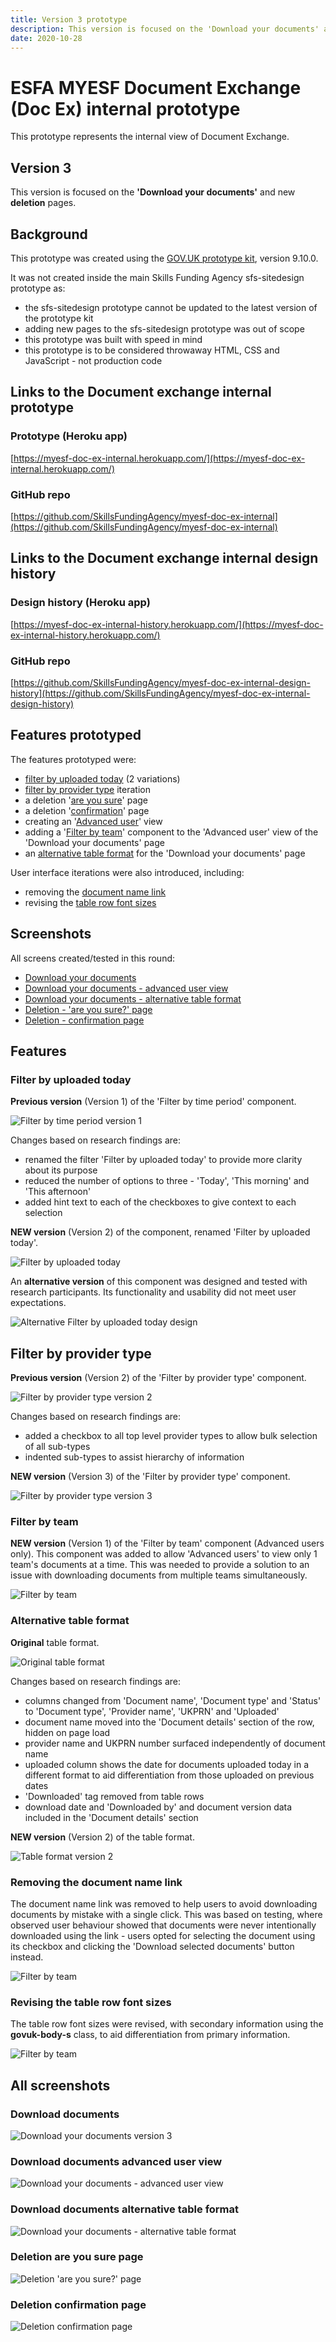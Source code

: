```yaml
---
title: Version 3 prototype
description: This version is focused on the 'Download your documents' and new deletion pages.
date: 2020-10-28
---
```


# ESFA MYESF Document Exchange (Doc Ex) internal prototype

This prototype represents the internal view of Document Exchange.

## Version 3

This version is focused on the **'Download your documents'** and new **deletion** pages.

## Background

This prototype was created using the [GOV.UK prototype kit](https://govuk-prototype-kit.herokuapp.com/docs), version 9.10.0.

It was not created inside the main Skills Funding Agency sfs-sitedesign prototype as:

* the sfs-sitedesign prototype cannot be updated to the latest version of the prototype kit
* adding new pages to the sfs-sitedesign prototype was out of scope
* this prototype was built with speed in mind
* this prototype is to be considered throwaway HTML, CSS and JavaScript - not production code

## Links to the Document exchange internal prototype

### Prototype (Heroku app) ###
[https://myesf-doc-ex-internal.herokuapp.com/](https://myesf-doc-ex-internal.herokuapp.com/)

### GitHub repo ###
[https://github.com/SkillsFundingAgency/myesf-doc-ex-internal](https://github.com/SkillsFundingAgency/myesf-doc-ex-internal)

## Links to the Document exchange internal design history

### Design history (Heroku app) ###
[https://myesf-doc-ex-internal-history.herokuapp.com/](https://myesf-doc-ex-internal-history.herokuapp.com/)

### GitHub repo ###
[https://github.com/SkillsFundingAgency/myesf-doc-ex-internal-design-history](https://github.com/SkillsFundingAgency/myesf-doc-ex-internal-design-history)

## Features prototyped

The features prototyped were:

* [filter by uploaded today](#filter-by-uploaded-today) (2 variations)
* [filter by provider type](#filter-by-provider-type) iteration
* a deletion '[are you sure](#deletion-are-you-sure-page)' page
* a deletion '[confirmation](#deletion-confirmation-page)' page
* creating an '[Advanced user](#download-documents-advanced-user-view)' view
* adding a '[Filter by team](#filter-by-team)' component to the 'Advanced user' view of the 'Download your documents' page
* an [alternative table format](#alternative-table-format) for the 'Download your documents' page

User interface iterations were also introduced, including:

* removing the [document name link](#removing-the-document-name-link)
* revising the [table row font sizes](#revising-the-table-row-font-sizes)

## Screenshots

All screens created/tested in this round:

* [Download your documents](#download-documents)
* [Download your documents - advanced user view](#download-documents-advanced-user-view)
* [Download your documents - alternative table format](#download-documents-alternative-table-format)
* [Deletion - 'are you sure?' page](#deletion-are-you-sure-page)
* [Deletion - confirmation page](#deletion-confirmation-page)

## Features

### Filter by uploaded today

**Previous version** (Version 1) of the 'Filter by time period' component.

![Filter by time period version 1](../../assets/images/v1/time-period-filter-v1.png)

Changes based on research findings are:

* renamed the filter 'Filter by uploaded today' to provide more clarity about its purpose
* reduced the number of options to three - 'Today', 'This morning' and 'This afternoon'
* added hint text to each of the checkboxes to give context to each selection

**NEW version** (Version 2) of the component, renamed 'Filter by uploaded today'.

![Filter by uploaded today](../../assets/images/v3/uploaded-today-filter-v1.png)

An **alternative version** of this component was designed and tested with research participants. Its functionality and usability did not meet user expectations.

![Alternative Filter by uploaded today design](../../assets/images/v3/alternative-today-filter.png)

## Filter by provider type

**Previous version** (Version 2) of the 'Filter by provider type' component.

![Filter by provider type version 2](../../assets/images/v2/combined-providers-list.png)

Changes based on research findings are:

* added a checkbox to all top level provider types to allow bulk selection of all sub-types
* indented sub-types to assist hierarchy of information

**NEW version** (Version 3) of the 'Filter by provider type' component.

![Filter by provider type version 3](../../assets/images/v3/filter-by-provider-type-v3.png)

### Filter by team

**NEW version** (Version 1) of the 'Filter by team' component (Advanced users only). This component was added to allow 'Advanced users' to view only 1 team's documents at a time. This was needed to provide a solution to an issue with downloading documents from multiple teams simultaneously.

![Filter by team](../../assets/images/v3/filter-by-team.png)

### Alternative table format

**Original** table format.

![Original table format](../../assets/images/v3/table-format-v1.png)

Changes based on research findings are:

* columns changed from 'Document name', 'Document type' and 'Status' to 'Document type', 'Provider name', 'UKPRN' and 'Uploaded'
* document name moved into the 'Document details' section of the row, hidden on page load
* provider name and UKPRN number surfaced independently of document name
* uploaded column shows the date for documents uploaded today in a different format to aid differentiation from those uploaded on previous dates
* 'Downloaded' tag removed from table rows
* download date and 'Downloaded by' and document version data included in the 'Document details' section

**NEW version** (Version 2) of the table format.

![Table format version 2](../../assets/images/v3/alternative-table-format.png)

### Removing the document name link

The document name link was removed to help users to avoid downloading documents by mistake with a single click. This was based on testing, where observed user behaviour showed that documents were never intentionally downloaded using the link - users opted for selecting the document using its checkbox and clicking the 'Download selected documents' button instead.

![Filter by team](../../assets/images/v3/document-name-link-removed.png)

### Revising the table row font sizes

The table row font sizes were revised, with secondary information using the **govuk-body-s** class, to aid differentiation from primary information.

![Filter by team](../../assets/images/v3/table-font-size-revision.png)

## All screenshots

### Download documents
![Download your documents version 3](../../assets/images/v3/download-documents-v3.png)

### Download documents advanced user view
![Download your documents - advanced user view](../../assets/images/v3/download-documents-advanced-user.png)

### Download documents alternative table format
![Download your documents - alternative table format](../../assets/images/v3/download-documents-alternative-table-format.png)

### Deletion are you sure page
![Deletion 'are you sure?' page](../../assets/images/v3/deletion-are-you-sure.png)

### Deletion confirmation page
![Deletion confirmation page](../../assets/images/v3/deletion-confirmation.png)
